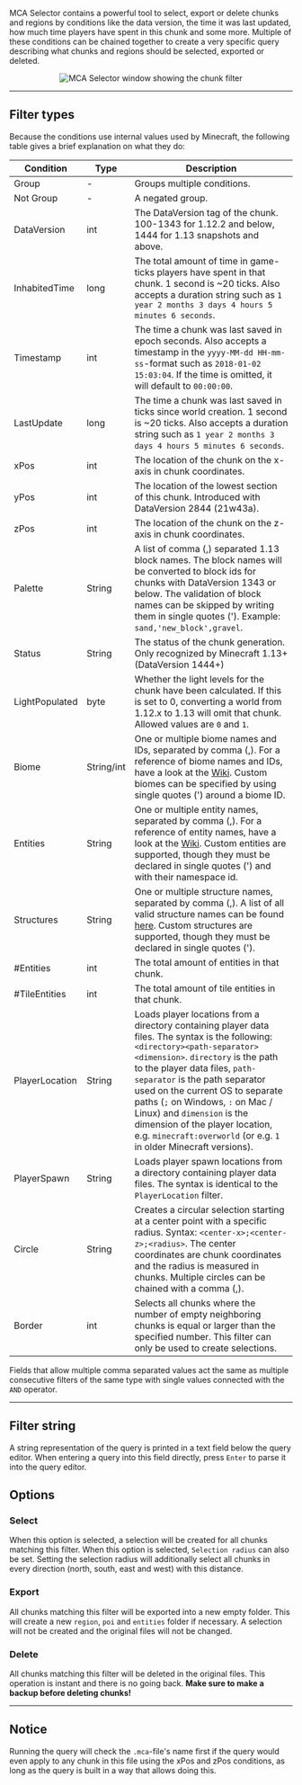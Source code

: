 MCA Selector contains a powerful tool to select, export or delete chunks and regions by conditions like the data
version, the time it was last updated, how much time players have spent in this chunk and some more. Multiple of
these conditions can be chained together to create a very specific query describing what chunks and regions should be 
selected, exported or deleted.

<p align="center">
  <img src="/Querz/mcaselector/wiki/images/Chunk-Filter/filter_chunks.png" alt="MCA Selector window showing the chunk 
filter">
</p>

---

## Filter types

Because the conditions use internal values used by Minecraft, the following table gives a brief explanation on what
they do:

| Condition      | Type       | Description                                                                                                                                                                                                                                                                                                                                                                                                                                        |
|----------------|------------|----------------------------------------------------------------------------------------------------------------------------------------------------------------------------------------------------------------------------------------------------------------------------------------------------------------------------------------------------------------------------------------------------------------------------------------------------|
| Group          | -          | Groups multiple conditions.                                                                                                                                                                                                                                                                                                                                                                                                                        |
| Not Group      | -          | A negated group.                                                                                                                                                                                                                                                                                                                                                                                                                                   |
| DataVersion    | int        | The DataVersion tag of the chunk. 100-1343 for 1.12.2 and below, 1444 for 1.13 snapshots and above.                                                                                                                                                                                                                                                                                                                                                |
| InhabitedTime  | long       | The total amount of time in game-ticks players have spent in that chunk. 1 second is ~20 ticks. Also accepts a duration string such as `1 year 2 months 3 days 4 hours 5 minutes 6 seconds`.                                                                                                                                                                                                                                                       |
| Timestamp      | int        | The time a chunk was last saved in epoch seconds. Also accepts a timestamp in the `yyyy-MM-dd HH-mm-ss`-format such as `2018-01-02 15:03:04`. If the time is omitted, it will default to `00:00:00`.                                                                                                                                                                                                                                               |
| LastUpdate     | long       | The time a chunk was last saved in ticks since world creation. 1 second is ~20 ticks. Also accepts a duration string such as `1 year 2 months 3 days 4 hours 5 minutes 6 seconds`.                                                                                                                                                                                                                                                                 |
| xPos           | int        | The location of the chunk on the x-axis in chunk coordinates.                                                                                                                                                                                                                                                                                                                                                                                      |
| yPos           | int        | The location of the lowest section of this chunk. Introduced with DataVersion 2844 (21w43a).                                                                                                                                                                                                                                                                                                                                                       |
| zPos           | int        | The location of the chunk on the z-axis in chunk coordinates.                                                                                                                                                                                                                                                                                                                                                                                      |
| Palette        | String     | A list of comma (,) separated 1.13 block names. The block names will be converted to block ids for chunks with DataVersion 1343 or below. The validation of block names can be skipped by writing them in single quotes ('). Example: `sand,'new_block',gravel`.                                                                                                                                                                                   |
| Status         | String     | The status of the chunk generation. Only recognized by Minecraft 1.13+ (DataVersion 1444+)                                                                                                                                                                                                                                                                                                                                                         |
| LightPopulated | byte       | Whether the light levels for the chunk have been calculated. If this is set to 0, converting a world from 1.12.x to 1.13 will omit that chunk. Allowed values are `0` and `1`.                                                                                                                                                                                                                                                                     |
| Biome          | String/int | One or multiple biome names and IDs, separated by comma (,). For a reference of biome names and IDs, have a look at the [Wiki](https://minecraft.wiki/Java_Edition_data_values#Biomes). Custom biomes can be specified by using single quotes (') around a biome ID.                                                                                                                                                                               |
| Entities       | String     | One or multiple entity names, separated by comma (,). For a reference of entity names, have a look at the [Wiki](https://minecraft.wiki/Java_Edition_data_values#Entities). Custom entities are supported, though they must be declared in single quotes (') and with their namespace id.                                                                                                                                                          |
| Structures     | String     | One or multiple structure names, separated by comma (,). A list of all valid structure names can be found [here](https://github.com/Querz/mcaselector/blob/master/src/main/resources/mapping/all_structures.txt). Custom structures are supported, though they must be declared in single quotes (').                                                                                                                                              |
| #Entities      | int        | The total amount of entities in that chunk.                                                                                                                                                                                                                                                                                                                                                                                                        |
| #TileEntities  | int        | The total amount of tile entities in that chunk.                                                                                                                                                                                                                                                                                                                                                                                                   |
| PlayerLocation | String     | Loads player locations from a directory containing player data files. The syntax is the following: `<directory><path-separator><dimension>`. `directory` is the path to the player data files, `path-separator` is the path separator used on the current OS to separate paths (`;` on Windows, `:` on Mac / Linux) and `dimension` is the dimension of the player location, e.g. `minecraft:overworld` (or e.g. `1` in older Minecraft versions). |
| PlayerSpawn    | String     | Loads player spawn locations from a directory containing player data files. The syntax is identical to the `PlayerLocation` filter.                                                                                                                                                                                                                                                                                                                |
| Circle         | String     | Creates a circular selection starting at a center point with a specific radius. Syntax: `<center-x>;<center-z>;<radius>`. The center coordinates are chunk coordinates and the radius is measured in chunks. Multiple circles can be chained with a comma (,).                                                                                                                                                                                     |
| Border         | int        | Selects all chunks where the number of empty neighboring chunks is equal or larger than the specified number. This filter can only be used to create selections.                                                                                                                                                                                                                                                                                   |

Fields that allow multiple comma separated values act the same as multiple consecutive filters of the same type with
single values connected with the `AND` operator.

---

## Filter string

A string representation of the query is printed in a text field below the query editor. When entering a query into
this field directly, press `Enter` to parse it into the query editor.

## Options

### Select

When this option is selected, a selection will be created for all chunks matching this filter. When this option is 
selected, `Selection radius` can also be set. Setting the selection radius will additionally select all chunks in 
every direction (north, south, east and west) with this distance.

### Export

All chunks matching this filter will be exported into a new empty folder. This will create a new `region`, `poi` and 
`entities` folder if necessary. A selection will not be created and the original files will not be changed.

### Delete

All chunks matching this filter will be deleted in the original files. This operation is instant and there is no 
going back. **Make sure to make a backup before deleting chunks!**

---

## Notice

Running the query will check the `.mca`-file's name first if the query would even apply to any chunk in this file
using the xPos and zPos conditions, as long as the query is built in a way that allows doing this.